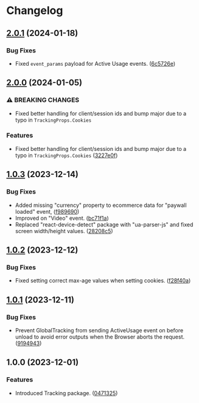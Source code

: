 # Changelog

## [2.0.1](https://github.com/gotamedia/tracking/compare/v2.0.0...v2.0.1) (2024-01-18)


### Bug Fixes

* Fixed `event_params` payload for Active Usage events. ([6c5726e](https://github.com/gotamedia/tracking/commit/6c5726ef9797f172b57d19002a6386f1a5e9a7ba))

## [2.0.0](https://github.com/gotamedia/tracking/compare/v1.0.3...v2.0.0) (2024-01-05)


### ⚠ BREAKING CHANGES

* Fixed better handling for client/session ids and bump major due to a typo in `TrackingProps.Cookies`

### Features

* Fixed better handling for client/session ids and bump major due to a typo in `TrackingProps.Cookies` ([3227e0f](https://github.com/gotamedia/tracking/commit/3227e0f1b62fedbc1d3066223f939811bd95ba46))

## [1.0.3](https://github.com/gotamedia/tracking/compare/v1.0.2...v1.0.3) (2023-12-14)


### Bug Fixes

* Added missing "currency" property to ecommerce data for "paywall loaded" event, ([f989690](https://github.com/gotamedia/tracking/commit/f989690e8c0da5db10269f45a7e2c1c9b04026c1))
* Improved on "Video" event. ([bc71f1a](https://github.com/gotamedia/tracking/commit/bc71f1a7c231bb40426b0247a5ee02ce85c8b102))
* Replaced "react-device-detect" package with "ua-parser-js" and fixed screen width/height values. ([28208c5](https://github.com/gotamedia/tracking/commit/28208c57e774baaf1cb1c55cb64feb5673322401))

## [1.0.2](https://github.com/gotamedia/tracking/compare/v1.0.1...v1.0.2) (2023-12-12)


### Bug Fixes

* Fixed setting correct max-age values when setting cookies. ([f28f40a](https://github.com/gotamedia/tracking/commit/f28f40a4acba8ebc7ee2a22863511faaf49ffb12))

## [1.0.1](https://github.com/gotamedia/tracking/compare/v1.0.0...v1.0.1) (2023-12-11)


### Bug Fixes

* Prevent GlobalTracking from sending ActiveUsage event on before unload to avoid error outputs when the Browser aborts the request. ([9194943](https://github.com/gotamedia/tracking/commit/9194943dd009ea529bef477ee326529c3b1f154e))

## 1.0.0 (2023-12-01)


### Features

* Introduced Tracking package. ([0471325](https://github.com/gotamedia/tracking/commit/047132563888d90bc1c052f1906692d24fa952b9))
